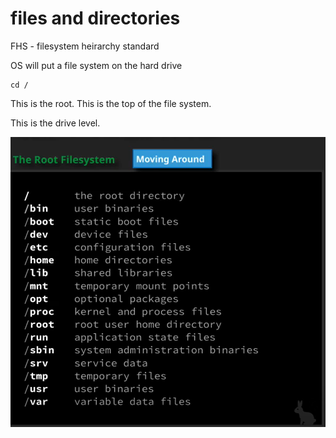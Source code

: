 # files and directories

FHS - filesystem heirarchy standard

OS will put a file system on the hard drive

    cd /

This is the root. This is the top of the file system.

This is the drive level.

![the file system](./images/filesystem.png)
